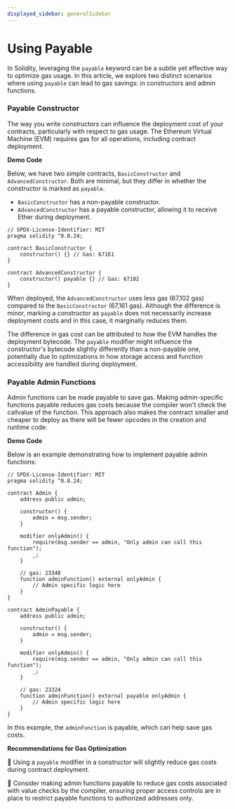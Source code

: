 ```yaml
---
displayed_sidebar: generalSidebar
---
```


# Using Payable

In Solidity, leveraging the `payable` keyword can be a subtle yet effective way to optimize gas usage. In this article, we explore two distinct scenarios where using `payable` can lead to gas savings: in constructors and admin functions.

### Payable Constructor

The way you write constructors can influence the deployment cost of your contracts, particularly with respect to gas usage. The Ethereum Virtual Machine (EVM) requires gas for all operations, including contract deployment.

**Demo Code**

Below, we have two simple contracts, `BasicConstructor` and `AdvancedConstructor`. Both are minimal, but they differ in whether the constructor is marked as `payable`.

- `BasicConstructor` has a non-payable constructor.
- `AdvancedConstructor` has a payable constructor, allowing it to receive Ether during deployment.

```solidity
// SPDX-License-Identifier: MIT
pragma solidity ^0.8.24;

contract BasicConstructor {
    constructor() {} // Gas: 67161
}

contract AdvancedConstructor {
    constructor() payable {} // Gas: 67102
}
```

When deployed, the `AdvancedConstructor` uses less gas (67,102 gas) compared to the `BasicConstructor` (67,161 gas). Although the difference is minor, marking a constructor as `payable` does not necessarily increase deployment costs and in this case, it marginally reduces them.

The difference in gas cost can be attributed to how the EVM handles the deployment bytecode. The `payable` modifier might influence the constructor's bytecode slightly differently than a non-payable one, potentially due to optimizations in how storage access and function accessibility are handled during deployment.

### Payable Admin Functions

Admin functions can be made payable to save gas. Making admin-specific functions payable reduces gas costs because the compiler won't check the callvalue of the function. This approach also makes the contract smaller and cheaper to deploy as there will be fewer opcodes in the creation and runtime code.

**Demo Code**

Below is an example demonstrating how to implement payable admin functions:

```solidity
// SPDX-License-Identifier: MIT
pragma solidity ^0.8.24;

contract Admin {
    address public admin;

    constructor() {
        admin = msg.sender;
    }

    modifier onlyAdmin() {
        require(msg.sender == admin, "Only admin can call this function");
        _;
    }

    // gas: 23348
    function adminFunction() external onlyAdmin {
        // Admin specific logic here
    }
}

contract AdminPayable {
    address public admin;

    constructor() {
        admin = msg.sender;
    }

    modifier onlyAdmin() {
        require(msg.sender == admin, "Only admin can call this function");
        _;
    }

    // gas: 23324
    function adminFunction() external payable onlyAdmin {
        // Admin specific logic here
    }
}
```

In this example, the `adminFunction` is payable, which can help save gas costs.

**Recommendations for Gas Optimization**

🌟 Using a `payable` modifier in a constructor will slightly reduce gas costs during contract deployment.

🌟 Consider making admin functions payable to reduce gas costs associated with value checks by the compiler, ensuring proper access controls are in place to restrict payable functions to authorized addresses only.
